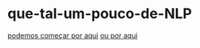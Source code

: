 # que-tal-um-pouco-de-NLP
[podemos começar por aqui](https://machinelearningmastery.com/building-transformer-models-with-attention-crash-course-build-a-neural-machine-translator-in-12-days/)
[ou por aqui](https://pytorch.org/tutorials/intermediate/seq2seq_translation_tutorial.html#nlp-from-scratch-translation-with-a-sequence-to-sequence-network-and-attention)
